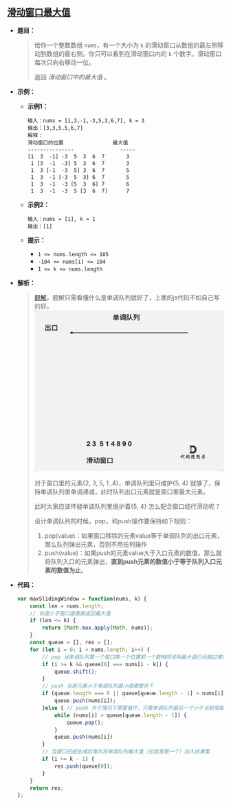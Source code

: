 ## [滑动窗口最大值](https://leetcode.cn/problems/sliding-window-maximum/)

* **题目：**

  >给你一个整数数组 `nums`，有一个大小为 `k` 的滑动窗口从数组的最左侧移动到数组的最右侧。你只可以看到在滑动窗口内的 `k` 个数字。滑动窗口每次只向右移动一位。
  >
  >返回 *滑动窗口中的最大值* 。

* **示例：**

  * **示例1：**

    ```
    输入：nums = [1,3,-1,-3,5,3,6,7], k = 3
    输出：[3,3,5,5,6,7]
    解释：
    滑动窗口的位置                最大值
    ---------------               -----
    [1  3  -1] -3  5  3  6  7       3
     1 [3  -1  -3] 5  3  6  7       3
     1  3 [-1  -3  5] 3  6  7       5
     1  3  -1 [-3  5  3] 6  7       5
     1  3  -1  -3 [5  3  6] 7       6
     1  3  -1  -3  5 [3  6  7]      7
    ```

  * **示例2：**

    ```
    输入：nums = [1], k = 1
    输出：[1]
    ```

  * **提示：**

    * `1 <= nums.length <= 105`
    * `-104 <= nums[i] <= 104`
    * `1 <= k <= nums.length`

* **解析：**

  >[题解](https://programmercarl.com/0239.%E6%BB%91%E5%8A%A8%E7%AA%97%E5%8F%A3%E6%9C%80%E5%A4%A7%E5%80%BC.html)，题解只需看懂什么是单调队列就好了，上面的js代码不如自己写的好。<br>![239.滑动窗口最大值](06.!!滑动窗口的最大值(单调队列).assets/239.滑动窗口最大值.gif)
  >
  >对于窗口里的元素{2, 3, 5, 1 ,4}，单调队列里只维护{5, 4} 就够了，保持单调队列里单调递减，此时队列出口元素就是窗口里最大元素。
  >
  >此时大家应该怀疑单调队列里维护着{5, 4} 怎么配合窗口经行滑动呢？
  >
  >设计单调队列的时候，pop，和push操作要保持如下规则：
  >
  >1. pop(value)：如果窗口移除的元素value等于单调队列的出口元素，那么队列弹出元素，否则不用任何操作
  >2. push(value)：如果push的元素value大于入口元素的数值，那么就将队列入口的元素弹出，**直到push元素的数值小于等于队列入口元素的数值为止**。

* **代码：**

  ```js
  var maxSlidingWindow = function(nums, k) {
      const len = nums.length;
      // 长度小于窗口值直接返回最大值
      if (len <= k) {
          return [Math.max.apply(Math, nums)];
      }
      const queue = [], res = [];       
      for (let i = 0; i < nums.length; i++) {
          // pop 当单调队列第一个窗口第一个位置前一个数相同说明最大值已经越过需弹出
          if (i >= k && queue[0] === nums[i - k]) {
              queue.shift();
          }
          // push 当前元素小于单调队列最小值需要存下
          if (queue.length === 0 || queue[queue.length - 1] > nums[i]) {
              queue.push(nums[i]);
          }else { // push 大于情况下需要循环，只要单调队列最后一个小于当前值都舍弃。
              while (nums[i] > queue[queue.length - 1]) {
                  queue.pop();
              }
              queue.push(nums[i])
          }
          // 当窗口已经生成后每次将单调队列最大值（也就是第一个）加入结果集
          if (i >= k - 1) {
              res.push(queue[0]);
          }
      }
      return res;
  };
  ```